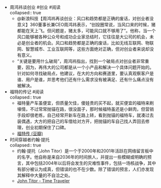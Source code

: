 - 周鸿祎谈创业 #创业 #阅读  
  collapsed:: true
	- @新浪科技【周鸿祎再谈创业：风口和趋势都是正确的废话，对创业者没意义】360董事长兼CEO周鸿祎表示，“创投圈常说，当风口来的时候，猪都能在天上飞。但问题是，猪太多，可能风口就不够用了”。他称，当一个风口能够被各种公众号和成功企业家总结时，它往往是大公司的机会，未必是创业者的机会。风口和趋势都是正确的废话，比如无线互联网、物联网、智慧城市、工业互联网等，这些方面绝对正确，但对创业者来说却没有意义。
	- “关键是要用什么破局”，周鸿祎指出，找到一个破局点对创业者非常重要，因为，再伟大的公司都是从一个小产品和解决一个具体问题开始的。针对如何寻找破局点，他建议，在大的方向和赛道里，要认真观察客户是谁、用户是谁，并思考他们还有什么需求没有被满足、还有什么痛点没有被解决。
- 福特的传记 #阅读  
  collapsed:: true
	- 福特量产车虽便宜，但质量欠佳，傻娃贵的买不起，就买便宜的福特来刷壕情，不过常常抛锚在路，很没面子，那时候福特虽还是小鲜肉，但营销手段却很老练，自己经常开新车在路上转，看到抛锚的福特车，就凑过去装偶遇，大方的把自己的车借给对方开，把抛锚的车自己找人弄回去修理，创业初期保住了口碑。
	- [福特传 (豆瓣)](https://book.douban.com/subject/26745120/)
- 时间穿越者约翰·提托  
  collapsed:: true
	- 约翰·提托（John Titor）是一个于2000年和2001年活跃在网络留言板中的名字。他自称是来自2036年的时间旅人，并提出一些模糊或明确的预言，其中包括2004年以后将会发生的灾难性事件，包括一场核战争，其中有部分被认为成真，但错误的也不在少数。除了错误的预言，人们亦发现其解释中大量的不自洽之处。
	- [John Titor - Time Traveler](http://www.johntitor.com/)